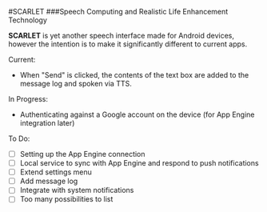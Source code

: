 #SCARLET
###Speech Computing and Realistic Life Enhancement Technology

**SCARLET** is yet another speech interface made for Android devices, however the intention is to make it significantly different to current apps.

Current:
- When "Send" is clicked, the contents of the text box are added to the message log and spoken via TTS.

In Progress:
- Authenticating against a Google account on the device (for App Engine integration later)

To Do:
- [ ] Setting up the App Engine connection
- [ ] Local service to sync with App Engine and respond to push notifications
- [ ] Extend settings menu
- [ ] Add message log
- [ ] Integrate with system notifications
- [ ] Too many possibilities to list